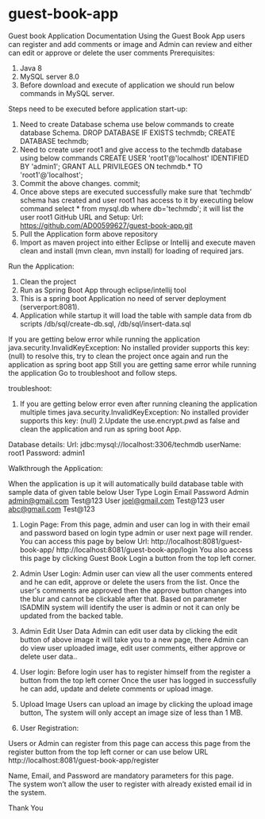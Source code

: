 # guest-book-app
Guest book Application Documentation
Using the Guest Book App users can register and add comments or image and Admin can review and either can edit or approve or delete the user comments
Prerequisites: 
1.	Java 8
2.	MySQL server 8.0
3. Before download and execute of application we should run below commands in MySQL server.

Steps need to be executed before application start-up:
1. Need to create Database schema use below commands to create database Schema.
DROP DATABASE IF EXISTS techmdb;
CREATE DATABASE techmdb;
2. Need to create user root1 and give access to the techmdb database using below commands
CREATE USER 'root1'@'localhost' IDENTIFIED BY 'admin1';
GRANT ALL PRIVILEGES ON techmdb.* TO 'root1'@'localhost';
3. Commit the above changes.
commit;
4. Once above steps are executed successfully make sure that ‘techmdb’ schema has created and user root1 has access to it by executing below command
select * from mysql.db where db='techmdb';
it will list the user root1
GitHub URL and Setup:
Url: https://github.com/AD00599627/guest-book-app.git
1.	Pull the Application form above repository
2.	Import as maven project into either Eclipse or Intellij and execute maven clean and install (mvn clean, mvn install) for loading of required jars.

Run the Application:
1.	Clean the project 
2.	Run as Spring Boot App through eclipse/intellij tool
3.	This is a spring boot Application no need of server deployment (serverport:8081).
4.	Application while startup it will load the table with sample data from db scripts /db/sql/create-db.sql, /db/sql/insert-data.sql

If you are getting below error while running the application 
java.security.InvalidKeyException: No installed provider supports this key: (null)
to resolve this, try to clean the project once again and run the application as spring boot app
Still you are getting same error while running the application Go to troubleshoot and follow steps.

troubleshoot:
1. If you are getting below error even after running cleaning the application multiple times 
java.security.InvalidKeyException: No installed provider supports this key: (null)
2.Update the use.encrypt.pwd as false and clean the application and run as spring boot App.

Database details:
	 Url: jdbc:mysql://localhost:3306/techmdb
	 userName:  root1
	 Password: admin1
   
Walkthrough the Application:

When the application is up it will automatically build database table with sample data of given table below
User Type	Login Email	Password
Admin	admin@gmail.com	Test@123
User	joel@gmail.com	Test@123
user	abc@gmail.com	Test@123

1.	Login Page:
From this page, admin and user can log in with their email and password based on login type admin or user next page will render.
You can access this page by below Url:
http://localhost:8081/guest-book-app/
http://localhost:8081/guest-book-app/login
You also access this page by clicking Guest Book Login a button from the top left corner.

2.	Admin User Login:
Admin user can view all the user comments entered and he can edit, approve or delete the users from the list.
Once the user's comments are approved then the approve button changes into the blur and cannot be clickable after that.
Based on parameter ISADMIN system will identify the user is admin or not it can only be updated from the backed table.
 
3.	Admin Edit User Data
Admin can edit user data by clicking the edit button of above image it will take you to a new page, there Admin can do view user uploaded image, edit user comments, either approve or delete user data..
 
4.	User login:
Before login user has to register himself from the register a button from the top left corner 
Once the user has logged in successfully he can add, update and delete comments or upload image.

5.	Upload Image
Users can upload an image by clicking the upload image button, The system will only accept an image size of less than 1 MB.
 
6.	User Registration:

Users or Admin can register from this page can access this page from the register button from the top left corner or can use below URL
http://localhost:8081/guest-book-app/register

Name, Email, and Password are mandatory parameters for this page.    
The system won’t allow the user to register with already existed email id in the system.  
 


Thank You

